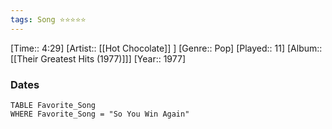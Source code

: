```yaml
---
tags: Song ⭐⭐⭐⭐⭐ 
---
```

[Time:: 4:29]
[Artist:: [[Hot Chocolate]] ]
[Genre:: Pop]
[Played:: 11]
[Album:: [[Their Greatest Hits (1977)]]]
[Year:: 1977]
### Dates
````dataview
TABLE Favorite_Song
WHERE Favorite_Song = "So You Win Again"
````